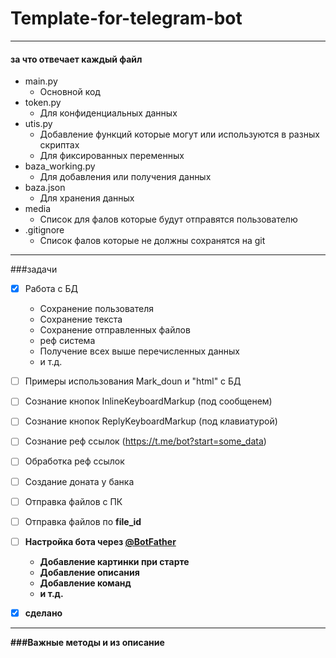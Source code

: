 # Template-for-telegram-bot
___

#### за что отвечает каждый файл

- main.py
   + Основной код
- token.py
  + Для конфиденциальных данных 
- utis.py
   * Добавление функций которые могут или используются в разных скриптах
   * Для фиксированных переменных 
- baza_working.py
   * Для добавления или получения данных 
- baza.json
  * Для хранения данных 
- media
  * Список для фалов которые будут отправятся пользователю
- .gitignore
  * Список фалов которые не должны сохранятся на git
___
###задачи
-[X] Работа с БД
   * Сохранение пользователя
   * Сохранение текста
   * Сохранение отправленных файлов
   * реф система
   * Получение всех выше перечисленных данных
   * и т.д.

-[ ] Примеры использования Mark_doun и  "html" с БД
-[ ] Сознание кнопок InlineKeyboardMarkup (под сообщенем) 
-[ ] Сознание кнопок ReplyKeyboardMarkup (под клавиатурой)
-[ ] Сознание реф ссылок (https://t.me/bot?start=some_data)
-[ ] Обработка реф ссылок
-[ ] Создание доната у банка
-[ ] Отправка файлов с ПК
-[ ] Отправка файлов по <b>file_id<b>


-[ ] Настройка бота через [@BotFather](https://t.me/BotFather)
  * Добавление картинки при старте
  * Добавление описания
  * Добавление команд
  * и т.д.
  
-[X] сделано 

___
###Важные методы и из описание

